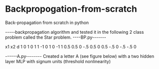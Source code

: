 # Backpropogation-from-scratch
Back-propagation from scratch in python

-----backpropagation algorithm and tested it in the following 2 class problem called the Star problem.
----BP.py-------

x1   x2      d
1     0        1
0     1        1
-1    0        1
0    -1        1
0.5 	0.5     0
-.5   0.5     0
0.5 	-.5     0
-.5   -.5     0

------A.py--------
Created a letter A (see figure below) with a two hidden layer MLP with signum units (threshold nonlinearity)
